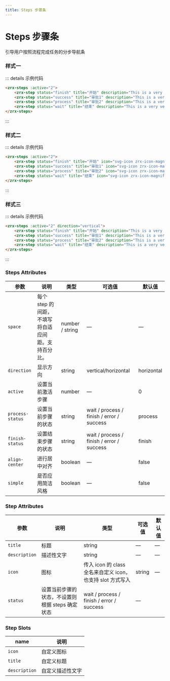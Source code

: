 ```yaml
---
title: Steps 步骤条
---
```


# Steps 步骤条

引导用户按照流程完成任务的分步导航条

### 样式一

<div class="m-block">
    <zrx-steps :active="2">
        <zrx-step status="finish" title="开始" description="This is a very very long discribtion"></zrx-step>
        <zrx-step status="success" title="审批1" description="This is a very very long discribtion"></zrx-step>
        <zrx-step status="process" title="审批2" description="This is a very very long discribtion"></zrx-step>
        <zrx-step status="wait" title="结束" description="This is a very very long discribtion"></zrx-step>
    </zrx-steps>
</div>

::: details 示例代码

```html
<zrx-steps :active="2">
    <zrx-step status="finish" title="开始" description="This is a very very long discribtion"></zrx-step>
    <zrx-step status="success" title="审批1" description="This is a very very long discribtion"></zrx-step>
    <zrx-step status="process" title="审批2" description="This is a very very long discribtion"></zrx-step>
    <zrx-step status="wait" title="结束" description="This is a very very long discribtion"></zrx-step>
</zrx-steps>
```

:::

### 样式二

<div class="m-block">
    <zrx-steps :active="2">
        <zrx-step status="finish" title="开始" icon="svg-icon zrx-icon-magnifier" description="This is a very very long discribtion"></zrx-step>
        <zrx-step status="success" title="审批1" icon="svg-icon zrx-icon-magnifier" description="This is a very very long discribtion"></zrx-step>
        <zrx-step status="process" title="审批2" icon="svg-icon zrx-icon-magnifier" description="This is a very very long discribtion"></zrx-step>
        <zrx-step status="wait" title="结束" icon="svg-icon zrx-icon-magnifier" description="This is a very very long discribtion"></zrx-step>
    </zrx-steps>
</div>

::: details 示例代码

```html
<zrx-steps :active="2">
    <zrx-step status="finish" title="开始" icon="svg-icon zrx-icon-magnifier" description="This is a very very long discribtion"></zrx-step>
    <zrx-step status="success" title="审批1" icon="svg-icon zrx-icon-magnifier" description="This is a very very long discribtion"></zrx-step>
    <zrx-step status="process" title="审批2" icon="svg-icon zrx-icon-magnifier" description="This is a very very long discribtion"></zrx-step>
    <zrx-step status="wait" title="结束" icon="svg-icon zrx-icon-magnifier" description="This is a very very long discribtion"></zrx-step>
</zrx-steps>
```

:::

### 样式三

<div class="m-block" style="padding-bottom:0;">
    <zrx-steps :active="2" direction="vertical">
        <zrx-step status="finish" title="开始" description="This is a very very long discribtion"></zrx-step>
        <zrx-step status="success" title="审批1" description="This is a very very long discribtion"></zrx-step>
        <zrx-step status="process" title="审批2" description="This is a very very long discribtion"></zrx-step>
        <zrx-step status="wait" title="结束" description="This is a very very long discribtion"></zrx-step>
    </zrx-steps>
</div>

::: details 示例代码

```html
<zrx-steps :active="2" direction="vertical">
    <zrx-step status="finish" title="开始" description="This is a very very long discribtion"></zrx-step>
    <zrx-step status="success" title="审批1" description="This is a very very long discribtion"></zrx-step>
    <zrx-step status="process" title="审批2" description="This is a very very long discribtion"></zrx-step>
    <zrx-step status="wait" title="结束" description="This is a very very long discribtion"></zrx-step>
</zrx-steps>
```

:::

### Steps Attributes

| 参数             | 说明                                               | 类型            | 可选值                                    | 默认值     |
| ---------------- | -------------------------------------------------- | --------------- | ----------------------------------------- | ---------- |
| `space`          | 每个 step 的间距，不填写将自适应间距。支持百分比。 | number / string | —                                         | —          |
| `direction`      | 显示方向                                           | string          | vertical/horizontal                       | horizontal |
| `active`         | 设置当前激活步骤                                   | number          | —                                         | 0          |
| `process-status` | 设置当前步骤的状态                                 | string          | wait / process / finish / error / success | process    |
| `finish-status`  | 设置结束步骤的状态                                 | string          | wait / process / finish / error / success | finish     |
| `align-center`   | 进行居中对齐                                       | boolean         | —                                         | false      |
| `simple`         | 是否应用简洁风格                                   | boolean         | —                                         | false      |

### Step Attributes

| 参数          | 说明                                            | 类型                                                       | 可选值 | 默认值 |
| ------------- | ----------------------------------------------- | ---------------------------------------------------------- | ------ | ------ |
| `title`       | 标题                                            | string                                                     | —      | —      |
| `description` | 描述性文字                                      | string                                                     | —      | —      |
| `icon`        | 图标                                            | 传入 icon 的 class 全名来自定义 icon，也支持 slot 方式写入 | string | —      |
| `status`      | 设置当前步骤的状态，不设置则根据 steps 确定状态 | wait / process / finish / error / success                  | —      |        |

### Step Slots

| name          | 说明             |
| ------------- | ---------------- |
| `icon`        | 自定义图标       |
| `title`       | 自定义标题       |
| `description` | 自定义描述性文字 |

<div>
    <contributor :maintainer="['zw']" :members="['zw']"></contributor>
</div>
